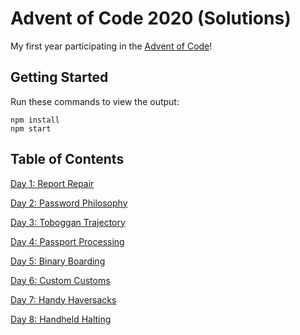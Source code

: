 # Advent of Code 2020 (Solutions)

My first year participating in the [Advent of Code](https://adventofcode.com/2020/about)!

## Getting Started

Run these commands to view the output:

```
npm install
npm start
```

## Table of Contents

[Day 1: Report Repair](src/day-1/index.js)

[Day 2: Password Philosophy](src/day-2/index.js)

[Day 3: Toboggan Trajectory](src/day-3/index.js)

[Day 4: Passport Processing](src/day-4/index.js)

[Day 5: Binary Boarding](src/day-5/index.js)

[Day 6: Custom Customs](src/day-6/index.js)

[Day 7: Handy Haversacks](src/day-7/index.js)

[Day 8: Handheld Halting](src/day-8/index.js)
